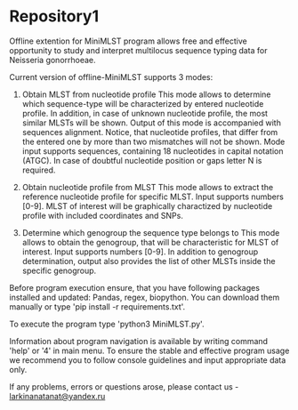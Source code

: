 # Repository1

Offline extention for MiniMLST program allows free and effective opportunity to study and interpret multilocus sequence typing data for Neisseria gonorrhoeae.

Current version of offline-MiniMLST supports 3 modes:

1) Obtain MLST from nucleotide profile
This mode allows to determine which sequence-type will be characterized by entered nucleotide profile. In addition, in case of unknown nucleotide profile, the most similar MLSTs will be shown. Output of this mode is accompanied with sequences alignment. Notice, that nucleotide profiles, that differ from the entered one by more than two mismatches will not be shown. Mode input supports sequences, containing 18 nucleotides in capital notation (ATGC). In case of doubtful nucleotide position or gaps letter N is required.

2) Obtain nucleotide profile from MLST
This mode allows to extract the reference nucleotide profile for specific MLST. Input supports numbers [0-9]. MLST of interest will be graphically charactized by nucleotide profile with included coordinates and SNPs.

3) Determine which genogroup the sequence type belongs to
This mode allows to obtain the genogroup, that will be characteristic for MLST of interest. Input supports numbers [0-9]. In addition to genogroup determination, output also provides the list of other      MLSTs inside the specific genogroup.

Before program execution ensure, that you have following packages installed and updated: Pandas, regex, biopython. You can download them manually or type 'pip install -r requirements.txt'.

To execute the program type 'python3 MiniMLST.py'.

Information about program navigation is available by writing command 'help' or '4' in main menu. To ensure the stable and effective program usage we recommend you to follow console guidelines and input appropriate data only.

If any problems, errors or questions arose, please contact us - larkinanatanat@yandex.ru 
 



